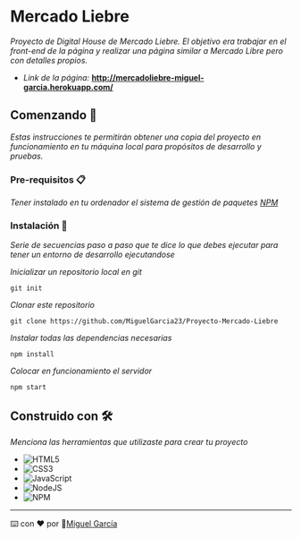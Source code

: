 # Mercado Liebre

_Proyecto de Digital House de Mercado Liebre. El objetivo era trabajar en el front-end de la página y realizar una página similar a Mercado Libre pero con detalles propios._

* _Link de la página:_ **http://mercadoliebre-miguel-garcia.herokuapp.com/**

## Comenzando 🚀

_Estas instrucciones te permitirán obtener una copia del proyecto en funcionamiento en tu máquina local para propósitos de desarrollo y pruebas._

### Pre-requisitos 📋

_Tener instalado en tu ordenador el sistema de gestión de paquetes [NPM](https://www.npmjs.com/)_

### Instalación 🔧

_Serie de secuencias paso a paso que te dice lo que debes ejecutar para tener un entorno de desarrollo ejecutandose_

_Inicializar un repositorio local en git_

```
git init
```

_Clonar este repositorio_

```
git clone https://github.com/MiguelGarcia23/Proyecto-Mercado-Liebre
```

_Instalar todas las dependencias necesarias_

```
npm install
```

_Colocar en funcionamiento el servidor_

```
npm start
```

## Construido con 🛠️

_Menciona las herramientas que utilizaste para crear tu proyecto_

* ![HTML5](https://img.shields.io/badge/html5-%23E34F26.svg?style=for-the-badge&logo=html5&logoColor=white)
* ![CSS3](https://img.shields.io/badge/css3-%231572B6.svg?style=for-the-badge&logo=css3&logoColor=white)
* ![JavaScript](https://img.shields.io/badge/javascript-%23323330.svg?style=for-the-badge&logo=javascript&logoColor=%23F7DF1E)
* ![NodeJS](https://img.shields.io/badge/node.js-6DA55F?style=for-the-badge&logo=node.js&logoColor=white)
* ![NPM](https://img.shields.io/badge/NPM-%23000000.svg?style=for-the-badge&logo=npm&logoColor=white)

---
⌨️ con ❤️ por 🐺[Miguel García](https://github.com/MiguelGarcia23)
